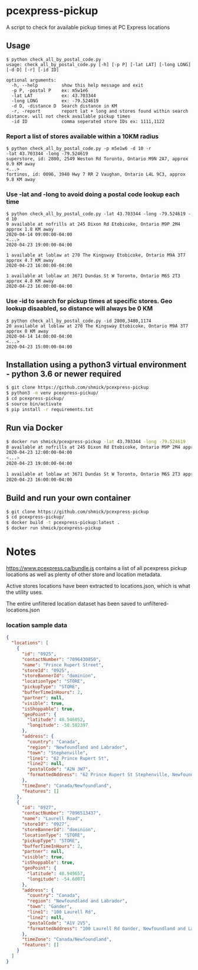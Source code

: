 # pcexpress-pickup
A script to check for available pickup times at PC Express locations

## Usage
```
$ python check_all_by_postal_code.py
usage: check_all_by_postal_code.py [-h] [-p P] [-lat LAT] [-long LONG] [-d D] [-r] [-id ID]

optional arguments:
  -h, --help         show this help message and exit
  -p P, -postal P    ex: m5w1e6
  -lat LAT           ex: 43.703344
  -long LONG         ex: -79.524619
  -d D, -distance D  Search distance in KM
  -r, -report        report lat + long and stores found within search distance. will not check available pickup times
  -id ID             comma seperated store IDs ex: 1111,1122
```

### Report a list of stores available within a 10KM radius
```
$ python check_all_by_postal_code.py -p m5e1w6 -d 10 -r
-lat 43.703344 -long -79.524619
superstore, id: 2800, 2549 Weston Rd Toronto, Ontario M9N 2A7, approx 0.9 KM away
<...>
fortinos, id: 0096, 3940 Hwy 7 RR 2 Vaughan, Ontario L4L 9C3, approx 9.8 KM away
```

### Use -lat and -long to avoid doing a postal code lookup each time
```
$ python check_all_by_postal_code.py -lat 43.703344 -long -79.524619 -d 10 
9 available at nofrills at 245 Dixon Rd Etobicoke, Ontario M9P 2M4 approx 1.8 KM away
2020-04-14 09:00:00-04:00
<...>
2020-04-23 19:00:00-04:00

1 available at loblaw at 270 The Kingsway Etobicoke, Ontario M9A 3T7 approx 4.7 KM away
2020-04-23 16:00:00-04:00

1 available at loblaw at 3671 Dundas St W Toronto, Ontario M6S 2T3 approx 4.8 KM away
2020-04-23 16:00:00-04:00
```
### Use -id to search for pickup times at specific stores. Geo lookup disaabled, so distance will always be 0 KM
```
$ python check_all_by_postal_code.py -id 2800,3480,1174
20 available at loblaw at 270 The Kingsway Etobicoke, Ontario M9A 3T7 approx 0 KM away
2020-04-14 14:00:00-04:00
<...>
2020-04-23 15:00:00-04:00
```
## Installation using a python3 virtual environment - python 3.6 or newer required
```bash
$ git clone https://github.com/shmick/pcexpress-pickup
$ python3 -m venv pcexpress-pickup/
$ cd pcexpress-pickup/
$ source bin/activate
$ pip install -r requirements.txt 
```

## Run via Docker
```bash
$ docker run shmick/pcexpress-pickup -lat 43.703344 -long -79.524619
8 available at nofrills at 245 Dixon Rd Etobicoke, Ontario M9P 2M4 approx 1.8 KM away
2020-04-23 12:00:00-04:00
<...>
2020-04-23 19:00:00-04:00

1 available at loblaw at 3671 Dundas St W Toronto, Ontario M6S 2T3 approx 4.8 KM away
2020-04-23 16:00:00-04:00
```

## Build and run your own container
```bash
$ git clone https://github.com/shmick/pcexpress-pickup
$ cd pcexpress-pickup/
$ docker build -t pcexpress-pickup:latest .
$ docker run shmick/pcexpress-pickup
```

# Notes
https://www.pcexpress.ca/bundle.js contains a list of all pcexpress pickup locations as well as plenty of other store and location metadata. 

Active stores locations have been extracted to locations.json, which is what the utility uses.

The entire unfiltered location dataset has been saved to unfiltered-locations.json

### location sample data
```json
{
  "locations": [
    {
      "id": "0925",
      "contactNumber": "7096430850",
      "name": "Prince Rupert Street",
      "storeId": "0925",
      "storeBannerId": "dominion",
      "locationType": "STORE",
      "pickupType": "STORE",
      "bufferTimeInHours": 2,
      "partner": null,
      "visible": true,
      "isShoppable": true,
      "geoPoint": {
        "latitude": 48.546052,
        "longitude": -58.582397
      },
      "address": {
        "country": "Canada",
        "region": "Newfoundland and Labrador",
        "town": "Stephenville",
        "line1": "62 Prince Rupert St",
        "line2": null,
        "postalCode": "A2N 3W7",
        "formattedAddress": "62 Prince Rupert St Stephenville, Newfoundland and Labrador A2N 3W7"
      },
      "timeZone": "Canada/Newfoundland",
      "features": []
    },
    {
      "id": "0927",
      "contactNumber": "7096513437",
      "name": "Laurell Road",
      "storeId": "0927",
      "storeBannerId": "dominion",
      "locationType": "STORE",
      "pickupType": "STORE",
      "bufferTimeInHours": 2,
      "partner": null,
      "visible": true,
      "isShoppable": true,
      "geoPoint": {
        "latitude": 48.949657,
        "longitude": -54.60071
      },
      "address": {
        "country": "Canada",
        "region": "Newfoundland and Labrador",
        "town": "Gander",
        "line1": "100 Laurell Rd",
        "line2": null,
        "postalCode": "A1V 2V5",
        "formattedAddress": "100 Laurell Rd Gander, Newfoundland and Labrador A1V 2V5"
      },
      "timeZone": "Canada/Newfoundland",
      "features": []
    }
  ]
}
```